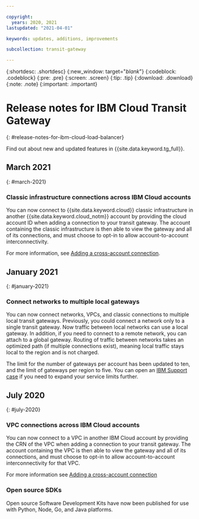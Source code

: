 ```yaml
---

copyright:
  years: 2020, 2021
lastupdated: "2021-04-01"

keywords: updates, additions, improvements

subcollection: transit-gateway

---
```


{:shortdesc: .shortdesc}
{:new_window: target="_blank_"}
{:codeblock: .codeblock}
{:pre: .pre}
{:screen: .screen}
{:tip: .tip}
{:download: .download}
{:note: .note}
{:important: .important}

# Release notes for IBM Cloud Transit Gateway
{: #release-notes-for-ibm-cloud-load-balancer}

Find out about new and updated features in {{site.data.keyword.tg_full}}.

## March 2021
{: #march-2021}

### Classic infrastructure connections across IBM Cloud accounts
You can now connect to {{site.data.keyword.cloud}} classic infrastructure in another {{site.data.keyword.cloud_notm}} account by providing the cloud account ID when adding a connection to your transit gateway. The account containing the classic infrastructure is then able to view the gateway and all of its connections, and must choose to opt-in to allow account-to-account interconnectivity.

For more information, see [Adding a cross-account connection](/docs/transit-gateway?topic=transit-gateway-edit-gateway#adding-cross-account-connections).

## January 2021
{: #january-2021}

### Connect networks to multiple local gateways
You can now connect networks, VPCs, and classic connections to multiple local transit gateways. Previously, you could connect a network only to a single transit gateway. Now traffic between local networks can use a local gateway. In addition, if you need to connect to a remote network, you can attach to a global gateway. Routing of traffic between networks takes an optimized path (if multiple connections exist), meaning local traffic stays local to the region and is not charged.

The limit for the number of gateways per account has been updated to ten, and the limit of gateways per region to five. You can open an [IBM Support case](/docs/get-support?topic=get-support-using-avatar#using-avatar) if you need to expand your service limits further.

## July 2020
{: #july-2020}

### VPC connections across IBM Cloud accounts
You can now connect to a VPC in another IBM Cloud account by providing the CRN of the VPC when adding a connection to your transit gateway. The account containing the VPC is then able to view the gateway and all of its connections, and must choose to opt-in to allow account-to-account interconnectivity for that VPC.

For more information see [Adding a cross-account connection](/docs/transit-gateway?topic=transit-gateway-edit-gateway#adding-cross-account-connections)

### Open source SDKs
Open source Software Development Kits have now been published for use with Python, Node, Go, and Java platforms.
